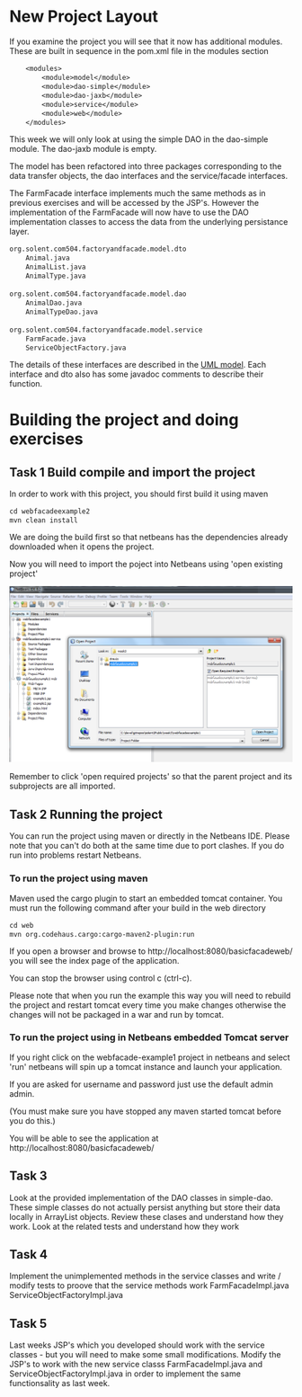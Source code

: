 
# New Project Layout

If you examine the project you will see that it now has additional modules. These are built in sequence in the pom.xml file in the modules section
```
    <modules>
        <module>model</module>
        <module>dao-simple</module>
        <module>dao-jaxb</module>
        <module>service</module>
        <module>web</module>
    </modules>
```
This week we will only look at using the simple DAO in the dao-simple module. 
The dao-jaxb module is empty.

The model has been refactored into three packages corresponding to the data transfer objects, the dao interfaces and the service/facade interfaces. 

The FarmFacade interface implements much the same methods as in previous exercises and will be accessed by the JSP's. 
However the implementation of the FarmFacade will now have to use the DAO implementation classes to access the data from the underlying persistance layer.
```
org.solent.com504.factoryandfacade.model.dto
    Animal.java
    AnimalList.java
    AnimalType.java

org.solent.com504.factoryandfacade.model.dao
 	AnimalDao.java
	AnimalTypeDao.java

org.solent.com504.factoryandfacade.model.service
    FarmFacade.java
    ServiceObjectFactory.java
```
The details of these interfaces are described in the [UML model](../webfacadeexample2/UMLfactoryandfacade/).
Each interface and dto also has some javadoc comments to describe their function.


# Building the project and doing exercises

## Task 1 Build compile and import the project
In order to work with this project, you should first build it using maven
```
cd webfacadeexample2
mvn clean install
```
We are doing the build first so that netbeans has the dependencies already downloaded when it opens the project.

Now you will need to import the poject into Netbeans using 'open existing project'

![alt text](../webfacadeexample2/images/NetbeansOpenProject.png "Figure NetbeansOpenProject.png" )

Remember to click 'open required projects' so that the parent project and its subprojects are all imported.

##  Task 2 Running the project

You can run the project using maven or directly in the Netbeans IDE.
Please note that you can't do both at the same time due to port clashes.
If you do run into problems restart Netbeans.

### To run the project using maven

Maven used the cargo plugin to start an embedded tomcat container.
You must run the following command after your build in the web directory

```
cd web
mvn org.codehaus.cargo:cargo-maven2-plugin:run
```
If you open a browser and browse to http://localhost:8080/basicfacadeweb/
you will see the index page of the application.

You can stop the browser using control c (ctrl-c).

Please note that when you run the example this way you will need to rebuild the project and restart tomcat
every time you make changes otherwise the changes will not be packaged in a war and run by tomcat.

### To run the project using  in Netbeans embedded Tomcat server

If you right click on the webfacade-example1 project in netbeans and select 'run' netbeans will spin up a tomcat instance and launch your application.

If you are asked for username and password just use the default admin admin.
 
(You must make sure you have stopped any maven started tomcat before you do this.)

You will be able to see the application at http://localhost:8080/basicfacadeweb/

## Task 3
Look at the provided implementation of the DAO classes in simple-dao.
These simple classes do not actually persist anything but store their data locally in ArrayList objects.
Review these clases and understand how they work. 
Look at the related tests and understand how they work

## Task 4
Implement the unimplemented methods in the service classes and write / modify tests to proove that the service methods work
FarmFacadeImpl.java
	ServiceObjectFactoryImpl.java

## Task 5
Last weeks JSP's which you developed should work with the service classes - but you will need to make some small modifications.
Modify the JSP's to work with the new service classs FarmFacadeImpl.java and ServiceObjectFactoryImpl.java in order to implement the same functionsality as last week.




